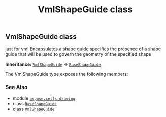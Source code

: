 ﻿---
title: VmlShapeGuide class
second_title: Aspose.Cells for Python via .NET API References
description: 
type: docs
weight: 730
url: /aspose.cells.drawing/vmlshapeguide/
is_root: false
---

## VmlShapeGuide class

just for vml
Encapsulates a shape guide specifies the presence of a shape 
guide that will be used to govern the geometry of the specified shape



**Inheritance:** [`VmlShapeGuide`](/cells/python-net/aspose.cells.drawing/vmlshapeguide) → 
[`BaseShapeGuide`](/cells/python-net/aspose.cells.drawing/baseshapeguide)



The VmlShapeGuide type exposes the following members:


### See Also
* module [`aspose.cells.drawing`](..)
* class [`BaseShapeGuide`](/cells/python-net/aspose.cells.drawing/baseshapeguide)
* class [`VmlShapeGuide`](/cells/python-net/aspose.cells.drawing/vmlshapeguide)
